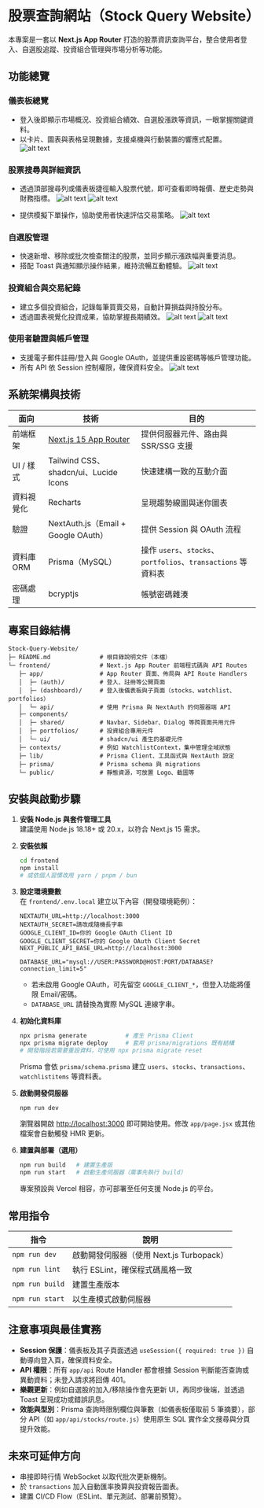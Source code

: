 # 股票查詢網站（Stock Query Website）

本專案是一套以 **Next.js App Router** 打造的股票資訊查詢平台，整合使用者登入、自選股追蹤、投資組合管理與市場分析等功能。

## 功能總覽

<!-- 為讓讀者快速掌握系統價值，建議在以下章節插入對應截圖。請將圖片置於 `frontend/public/screenshots/` 或其他版本控管目錄，並以 Markdown 語法引用，例如 `![儀表板畫面](frontend/public/screenshots/dashboard-overview.png)`。 -->

### 儀表板總覽

- 登入後即顯示市場概況、投資組合績效、自選股漲跌等資訊，一眼掌握關鍵資料。
- 以卡片、圖表與表格呈現數據，支援桌機與行動裝置的響應式配置。
  ![alt text](frontend/public/screenshots/HyBZQTF7xe-1.png)

### 股票搜尋與詳細資訊

- 透過頂部搜尋列或儀表板捷徑輸入股票代號，即可查看即時報價、歷史走勢與財務指標。
  ![alt text](frontend/public/screenshots/Bk8V4pKQge.png)
  ![alt text](frontend/public/screenshots/HJunHTYmxe.png)

- 提供模擬下單操作，協助使用者快速評估交易策略。
  ![alt text](frontend/public/screenshots/S14XL6KQeg.png)

### 自選股管理

- 快速新增、移除或批次檢查關注的股票，並同步顯示漲跌幅與重要消息。
- 搭配 Toast 與通知顯示操作結果，維持流暢互動體驗。
  ![alt text](frontend/public/screenshots/SJydIptXel.png)

### 投資組合與交易紀錄

- 建立多個投資組合，記錄每筆買賣交易，自動計算損益與持股分布。
- 透過圖表視覺化投資成果，協助掌握長期績效。
  ![alt text](frontend/public/screenshots/SJNo8aF7ee.png)
  ![alt text](frontend/public/screenshots/BJGgwTKXlg.png)

### 使用者驗證與帳戶管理

- 支援電子郵件註冊/登入與 Google OAuth，並提供重設密碼等帳戶管理功能。
- 所有 API 依 Session 控制權限，確保資料安全。
![alt text](frontend/public/screenshots/BJB6X6tQxg.png)
<!-- > 提示：若需儲存在 Git LFS 或 CDN，可將 Markdown 圖片路徑替換為實際連結，確保 README 顯示正常。 -->

## 系統架構與技術

| 面向       | 技術                                         | 目的                                                          |
| ---------- | -------------------------------------------- | ------------------------------------------------------------- |
| 前端框架   | [Next.js 15 App Router](https://nextjs.org/) | 提供伺服器元件、路由與 SSR/SSG 支援                           |
| UI / 樣式  | Tailwind CSS、shadcn/ui、Lucide Icons        | 快速建構一致的互動介面                                        |
| 資料視覺化 | Recharts                                     | 呈現趨勢線圖與迷你圖表                                        |
| 驗證       | NextAuth.js（Email + Google OAuth）          | 提供 Session 與 OAuth 流程                                    |
| 資料庫 ORM | Prisma（MySQL）                              | 操作 `users`、`stocks`、`portfolios`、`transactions` 等資料表 |
| 密碼處理   | bcryptjs                                     | 帳號密碼雜湊                                                  |

## 專案目錄結構

```
Stock-Query-Website/
├─ README.md              # 根目錄說明文件（本檔）
└─ frontend/              # Next.js App Router 前端程式碼與 API Routes
   ├─ app/                # App Router 頁面、佈局與 API Route Handlers
   │  ├─ (auth)/          # 登入、註冊等公開頁面
   │  ├─ (dashboard)/     # 登入後儀表板與子頁面（stocks、watchlist、portfolios）
   │  └─ api/             # 使用 Prisma 與 NextAuth 的伺服器端 API
   ├─ components/
   │  ├─ shared/          # Navbar、Sidebar、Dialog 等跨頁面共用元件
   │  ├─ portfolios/      # 投資組合專用元件
   │  └─ ui/              # shadcn/ui 產生的基礎元件
   ├─ contexts/           # 例如 WatchlistContext，集中管理全域狀態
   ├─ lib/                # Prisma Client、工具函式與 NextAuth 設定
   ├─ prisma/             # Prisma schema 與 migrations
   └─ public/             # 靜態資源，可放置 Logo、截圖等
```

## 安裝與啟動步驟

1. **安裝 Node.js 與套件管理工具**  
   建議使用 Node.js 18.18+ 或 20.x，以符合 Next.js 15 需求。

2. **安裝依賴**

   ```bash
   cd frontend
   npm install
   # 或依個人習慣改用 yarn / pnpm / bun
   ```

3. **設定環境變數**  
   在 `frontend/.env.local` 建立以下內容（開發環境範例）：

   ```env
   NEXTAUTH_URL=http://localhost:3000
   NEXTAUTH_SECRET=請改成隨機長字串
   GOOGLE_CLIENT_ID=你的 Google OAuth Client ID
   GOOGLE_CLIENT_SECRET=你的 Google OAuth Client Secret
   NEXT_PUBLIC_API_BASE_URL=http://localhost:3000

   DATABASE_URL="mysql://USER:PASSWORD@HOST:PORT/DATABASE?connection_limit=5"
   ```

   - 若未啟用 Google OAuth，可先留空 `GOOGLE_CLIENT_*`，但登入功能將僅限 Email/密碼。
   - `DATABASE_URL` 請替換為實際 MySQL 連線字串。

4. **初始化資料庫**

   ```bash
   npx prisma generate           # 產生 Prisma Client
   npx prisma migrate deploy     # 套用 prisma/migrations 既有結構
   # 開發階段若需要重設資料，可使用 npx prisma migrate reset
   ```

   Prisma 會依 `prisma/schema.prisma` 建立 `users`、`stocks`、`transactions`、`watchlistitems` 等資料表。

5. **啟動開發伺服器**

   ```bash
   npm run dev
   ```

   瀏覽器開啟 [http://localhost:3000](http://localhost:3000) 即可開始使用。修改 `app/page.jsx` 或其他檔案會自動觸發 HMR 更新。

6. **建置與部署（選用）**
   ```bash
   npm run build   # 建置生產版
   npm run start   # 啟動生產伺服器（需事先執行 build）
   ```
   專案預設與 Vercel 相容，亦可部署至任何支援 Node.js 的平台。

<!-- ## 介面截圖與文件建議

- 建議建立 `frontend/public/screenshots/` 或 `docs/screenshots/` 目錄集中存放 PNG/JPEG 圖檔。
- README 中嵌入截圖的 Markdown 範例：
  ```markdown
  ![儀表板預覽](frontend/public/screenshots/dashboard-overview.png)
  ```
- 若需搭配說明文字，可在「功能總覽」各節加入截圖與重點描述，突顯功能亮點。 -->

## 常用指令

| 指令            | 說明                                     |
| --------------- | ---------------------------------------- |
| `npm run dev`   | 啟動開發伺服器（使用 Next.js Turbopack） |
| `npm run lint`  | 執行 ESLint，確保程式碼風格一致          |
| `npm run build` | 建置生產版本                             |
| `npm run start` | 以生產模式啟動伺服器                     |

## 注意事項與最佳實務

- **Session 保護**：儀表板及其子頁面透過 `useSession({ required: true })` 自動導向登入頁，確保資料安全。
- **API 權限**：所有 `app/api` Route Handler 都會根據 Session 判斷能否查詢或異動資料；未登入請求將回傳 401。
- **樂觀更新**：例如自選股的加入/移除操作會先更新 UI，再同步後端，並透過 Toast 呈現成功或錯誤訊息。
- **效能與型別**：Prisma 查詢時限制欄位與筆數（如儀表板僅取前 5 筆摘要），部分 API（如 `app/api/stocks/route.js`）使用原生 SQL 實作全文搜尋與分頁提升效能。

## 未來可延伸方向

- 串接即時行情 WebSocket 以取代批次更新機制。
- 於 `transactions` 加入自動匯率換算與投資報告圖表。
- 建置 CI/CD Flow（ESLint、單元測試、部署前預覽）。
